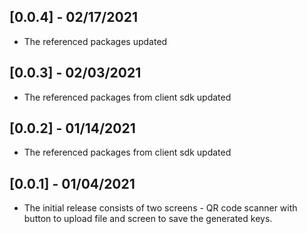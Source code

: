 ## [0.0.4] - 02/17/2021

* The referenced packages updated

## [0.0.3] - 02/03/2021

* The referenced packages from client sdk updated

## [0.0.2] - 01/14/2021

* The referenced packages from client sdk updated

## [0.0.1] - 01/04/2021

* The initial release consists of two screens - QR code scanner with button to upload file and screen to save the generated keys.